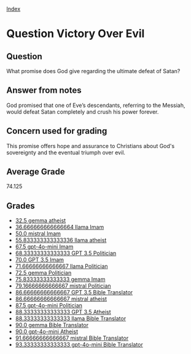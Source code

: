 
[Index](../../index.md)
# Question Victory Over Evil
## Question
What promise does God give regarding the ultimate defeat of Satan?

## Answer from notes
God promised that one of Eve’s descendants, referring to the Messiah, would defeat Satan completely and crush his power forever.

## Concern used for grading
This promise offers hope and assurance to Christians about God's sovereignty and the eventual triumph over evil.

## Average Grade
74.125

## Grades
 * [32.5 gemma atheist](../answers/gemma_atheist/Victory_Over_Evil.md)
 * [36.666666666666664 llama Imam](../answers/llama_Imam/Victory_Over_Evil.md)
 * [50.0 mistral Imam](../answers/mistral_Imam/Victory_Over_Evil.md)
 * [55.833333333333336 llama atheist](../answers/llama_atheist/Victory_Over_Evil.md)
 * [67.5 gpt-4o-mini Imam](../answers/gpt-4o-mini_Imam/Victory_Over_Evil.md)
 * [68.33333333333333 GPT 3.5 Politician](../answers/GPT_3.5_Politician/Victory_Over_Evil.md)
 * [70.0 GPT 3.5 Imam](../answers/GPT_3.5_Imam/Victory_Over_Evil.md)
 * [71.66666666666667 llama Politician](../answers/llama_Politician/Victory_Over_Evil.md)
 * [72.5 gemma Politician](../answers/gemma_Politician/Victory_Over_Evil.md)
 * [75.83333333333333 gemma Imam](../answers/gemma_Imam/Victory_Over_Evil.md)
 * [79.16666666666667 mistral Politician](../answers/mistral_Politician/Victory_Over_Evil.md)
 * [86.66666666666667 GPT 3.5 Bible Translator](../answers/GPT_3.5_Bible_Translator/Victory_Over_Evil.md)
 * [86.66666666666667 mistral atheist](../answers/mistral_atheist/Victory_Over_Evil.md)
 * [87.5 gpt-4o-mini Politician](../answers/gpt-4o-mini_Politician/Victory_Over_Evil.md)
 * [88.33333333333333 GPT 3.5 Atheist](../answers/GPT_3.5_Atheist/Victory_Over_Evil.md)
 * [88.33333333333333 llama Bible Translator](../answers/llama_Bible_Translator/Victory_Over_Evil.md)
 * [90.0 gemma Bible Translator](../answers/gemma_Bible_Translator/Victory_Over_Evil.md)
 * [90.0 gpt-4o-mini Atheist](../answers/gpt-4o-mini_Atheist/Victory_Over_Evil.md)
 * [91.66666666666667 mistral Bible Translator](../answers/mistral_Bible_Translator/Victory_Over_Evil.md)
 * [93.33333333333333 gpt-4o-mini Bible Translator](../answers/gpt-4o-mini_Bible_Translator/Victory_Over_Evil.md)
